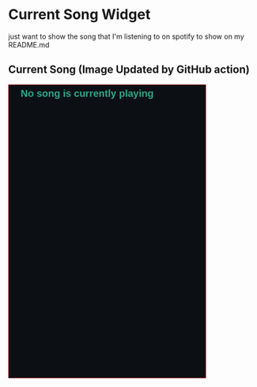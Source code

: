 # Current Song Widget
just want to show the song that I'm listening to on spotify to show on my README.md

## Current Song (Image Updated by GitHub action)
![](songs-pictures/image103.png)

